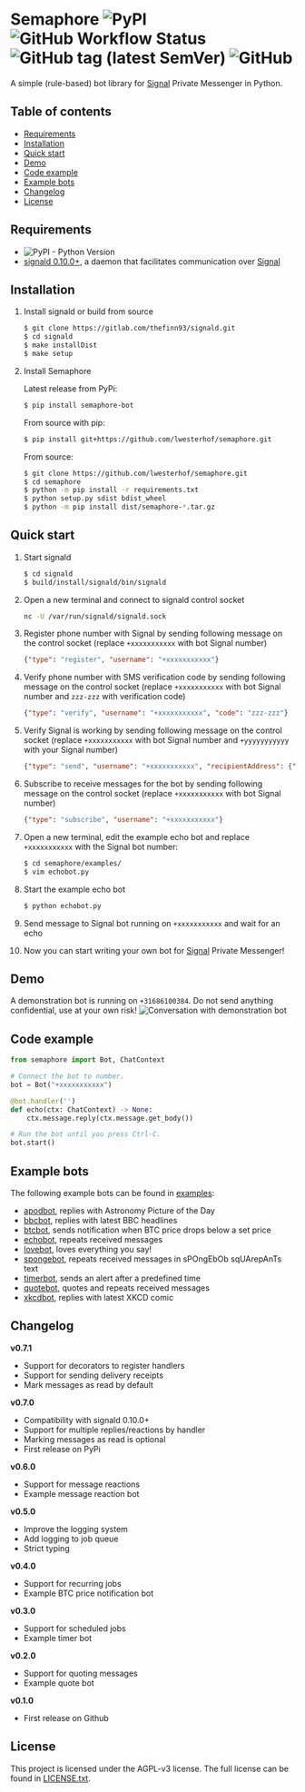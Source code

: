 # Semaphore ![PyPI](https://img.shields.io/pypi/v/semaphore-bot) ![GitHub Workflow Status](https://img.shields.io/github/workflow/status/lwesterhof/semaphore/Python) ![GitHub tag (latest SemVer)](https://img.shields.io/github/v/tag/lwesterhof/semaphore) ![GitHub](https://img.shields.io/github/license/lwesterhof/semaphore)

A simple (rule-based) bot library for [Signal](https://signal.org/) Private Messenger in Python.

## Table of contents
   * [Requirements](#requirements)
   * [Installation](#installation)
   * [Quick start](#quick-start)
   * [Demo](#demo)
   * [Code example](#code-example)
   * [Example bots](#example-bots)
   * [Changelog](#changelog)
   * [License](#license)

## Requirements
- ![PyPI - Python Version](https://img.shields.io/pypi/pyversions/semaphore-bot)
- [signald 0.10.0+](https://gitlab.com/thefinn93/signald), a daemon that facilitates communication over [Signal](https://signal.org/)

## Installation
1. Install signald or build from source
    ```bash
    $ git clone https://gitlab.com/thefinn93/signald.git
    $ cd signald
    $ make installDist
    $ make setup
    ```

2. Install Semaphore

    Latest release from PyPi:
    ```bash
    $ pip install semaphore-bot
    ```

    From source with pip:
    ```bash
    $ pip install git+https://github.com/lwesterhof/semaphore.git
    ```

    From source:
    ```bash
    $ git clone https://github.com/lwesterhof/semaphore.git
    $ cd semaphore
    $ python -m pip install -r requirements.txt
    $ python setup.py sdist bdist_wheel
    $ python -m pip install dist/semaphore-*.tar.gz
    ```

## Quick start
1. Start signald
    ```bash
    $ cd signald
    $ build/install/signald/bin/signald
    ```

2. Open a new terminal and connect to signald control socket
    ```bash
    nc -U /var/run/signald/signald.sock
    ```

3. Register phone number with Signal by sending following message on the control socket (replace `+xxxxxxxxxxx` with bot Signal number)
    ```json
    {"type": "register", "username": "+xxxxxxxxxxx"}
    ```

4. Verify phone number with SMS verification code by sending following message on the control socket (replace `+xxxxxxxxxxx` with bot Signal number and `zzz-zzz` with verification code)
    ```json
    {"type": "verify", "username": "+xxxxxxxxxxx", "code": "zzz-zzz"}
    ```

5. Verify Signal is working by sending following message on the control socket (replace `+xxxxxxxxxxx` with bot Signal number and `+yyyyyyyyyyy` with your Signal number)
    ```json
    {"type": "send", "username": "+xxxxxxxxxxx", "recipientAddress": {"number": "+yyyyyyyyyyy"}, "messageBody": "Hello world"}
    ```

6. Subscribe to receive messages for the bot by sending following message on the control socket (replace `+xxxxxxxxxxx` with bot Signal number)
    ```json
    {"type": "subscribe", "username": "+xxxxxxxxxxx"}
    ```

7. Open a new terminal, edit the example echo bot and replace `+xxxxxxxxxxx` with the Signal bot number:
    ```bash
    $ cd semaphore/examples/
    $ vim echobot.py
    ```

8. Start the example echo bot
    ```bash
    $ python echobot.py
    ```

9. Send message to Signal bot running on `+xxxxxxxxxxx` and wait for an echo

10. Now you can start writing your own bot for [Signal](https://signal.org/) Private Messenger!

## Demo
A demonstration bot is running on `+31686100384`.
Do not send anything confidential, use at your own risk!
![Conversation with demonstration bot](demo.jpg)

## Code example
```python
from semaphore import Bot, ChatContext

# Connect the bot to number.
bot = Bot("+xxxxxxxxxxx")

@bot.handler('')
def echo(ctx: ChatContext) -> None:
    ctx.message.reply(ctx.message.get_body())

# Run the bot until you press Ctrl-C.
bot.start()
```

## Example bots
The following example bots can be found in [examples](examples):
- [apodbot](examples/apodbot.py), replies with Astronomy Picture of the Day
- [bbcbot](examples/bbcbot.py), replies with latest BBC headlines
- [btcbot](examples/btcbot.py), sends notification when BTC price drops below a set price
- [echobot](examples/echobot.py), repeats received messages
- [lovebot](examples/lovebot.py), loves everything you say!
- [spongebot](examples/spongebot.py), repeats received messages in sPOngEbOb sqUArepAnTs text
- [timerbot](examples/timerbot.py), sends an alert after a predefined time
- [quotebot](examples/quotebot.py), quotes and repeats received messages
- [xkcdbot](examples/xkcdbot.py), replies with latest XKCD comic

## Changelog
**v0.7.1**
* Support for decorators to register handlers
* Support for sending delivery receipts
* Mark messages as read by default

**v0.7.0**
* Compatibility with signald 0.10.0+
* Support for multiple replies/reactions by handler
* Marking messages as read is optional
* First release on PyPi

**v0.6.0**
* Support for message reactions
* Example message reaction bot

**v0.5.0**
* Improve the logging system
* Add logging to job queue
* Strict typing

**v0.4.0**
* Support for recurring jobs
* Example BTC price notification bot

**v0.3.0**
* Support for scheduled jobs
* Example timer bot

**v0.2.0**
* Support for quoting messages
* Example quote bot

**v0.1.0**
* First release on Github

## License
This project is licensed under the AGPL-v3 license.
The full license can be found in [LICENSE.txt](LICENSE.txt).
